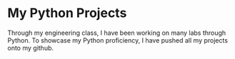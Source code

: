 # My Python Projects

Through my engineering class, I have been working on many labs through Python. To showcase my Python proficiency, I have pushed all my projects onto my github.
